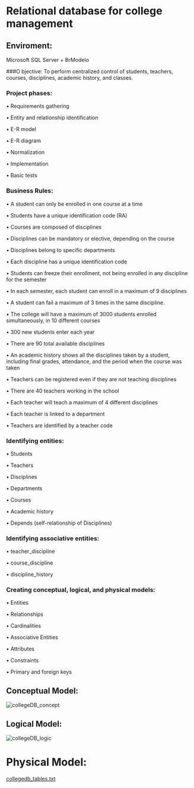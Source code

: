 # Relational database for college management

## Enviroment:
Microsoft SQL Server + BrModelo

###O bjective:
To perform centralized control of students, teachers, courses, disciplines, academic history, and classes.

### Project phases:

•	Requirements gathering

•	Entity and relationship identification

•	E-R model

•	E-R diagram

•	Normalization

•	Implementation

•	Basic tests

### Business Rules:

•	A student can only be enrolled in one course at a time

•	Students have a unique identification code (RA)

•	Courses are composed of disciplines

•	Disciplines can be mandatory or elective, depending on the course

•	Disciplines belong to specific departments

•	Each discipline has a unique identification code

•	Students can freeze their enrollment, not being enrolled in any discipline for the semester

•	In each semester, each student can enroll in a maximum of 9 disciplines

•	A student can fail a maximum of 3 times in the same discipline.

•	The college will have a maximum of 3000 students enrolled simultaneously, in 10 different courses

•	300 new students enter each year

•	There are 90 total available disciplines

•	An academic history shows all the disciplines taken by a student, including final grades, attendance, and the period when the course was taken

•	Teachers can be registered even if they are not teaching disciplines

•	There are 40 teachers working in the school

•	Each teacher will teach a maximum of 4 different disciplines

•	Each teacher is linked to a department

•	Teachers are identified by a teacher code

### Identifying entities:

•	Students

•	Teachers

•	Disciplines

•	Departments

•	Courses

•	Academic history

•	Depends (self-relationship of Disciplines)

### Identifying associative entities:

•	teacher_discipline

•	course_discipline

•	discipline_history

### Creating conceptual, logical, and physical models:

•	Entities

•	Relationships

•	Cardinalities

•	Associative Entities

•	Attributes

•	Constraints

•	Primary and foreign keys

## Conceptual Model:

![collegeDB_concept](https://user-images.githubusercontent.com/124625776/230535395-e6ceea16-95e9-4de6-af6c-a991ebf535ed.png)

## Logical Model:

![collegeDB_logic](https://user-images.githubusercontent.com/124625776/230535193-4aff41d2-6b3f-4d9a-9c3c-754fee8c0904.png)

# Physical Model:

[collegedb_tables.txt](https://github.com/edrrezend/collegedb_modeling/files/11175909/collegedb_tables.txt)

